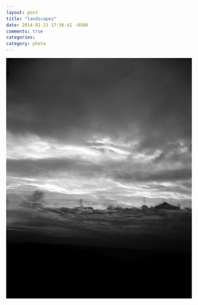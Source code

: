```yaml
---
layout: post
title: "landscapes"
date: 2014-01-21 17:36:41 -0500
comments: true
categories:
category: photo 
---
```

![landscapes](/images/ireland.jpg)